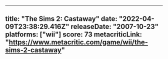 
---
title: "The Sims 2: Castaway"
date: "2022-04-09T23:38:29.416Z"
releaseDate: "2007-10-23"
platforms: ["wii"]
score: 73
metacriticLink: "https://www.metacritic.com/game/wii/the-sims-2-castaway"
---
